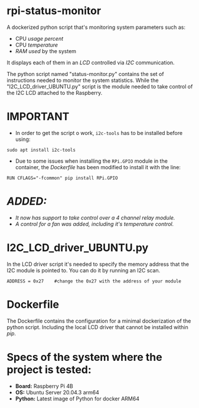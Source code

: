 # rpi-status-monitor
A dockerized python script that's monitoring system parameters such as:

- CPU _usage percent_
- CPU _temperature_
- _RAM used_ by the system

It displays each of them in an _LCD_ controlled via _I2C_ communication.

The python script named "status-monitor.py" contains the set of instructions needed to monitor the system statistics.
While the "I2C_LCD_driver_UBUNTU.py" script is the module needed to take control of the I2C LCD attached to the Raspberry.

# IMPORTANT
- In order to get the script o work, `i2c-tools` has to be installed before using:
```
sudo apt install i2c-tools
```
- Due to some issues when installing the `RPi.GPIO` module in the container, the _Dockerfile_ has been modified to install it with the line:
```
RUN CFLAGS="-fcommon" pip install RPi.GPIO
```

# _ADDED:_
 - _It now has support to take control over a 4 channel relay module._
 - _A control for a fan was added, including it's temperature control._

# I2C_LCD_driver_UBUNTU.py

In the LCD driver script it's needed to specify the memory address that the I2C module is pointed to. You can do it by running an I2C scan.
```
ADDRESS = 0x27    #change the 0x27 with the address of your module
```

# Dockerfile

The Dockerfile contains the configuration for a minimal dockerization of the python script. Including the local LCD driver that cannot be installed within _pip_.

# Specs of the system where the project is tested:

- **Board:** Raspberry Pi 4B
- **OS:** Ubuntu Server 20.04.3 arm64
- **Python:** Latest image of Python for docker ARM64
